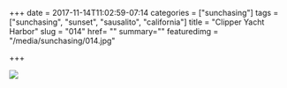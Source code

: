 +++
date = 2017-11-14T11:02:59-07:14
categories = ["sunchasing"]
tags = ["sunchasing", "sunset", "sausalito", "california"]
title = "Clipper Yacht Harbor"
slug = "014"
href= ""
summary=""
featuredimg = "/media/sunchasing/014.jpg"

+++

<img src="/media/sunchasing/014.jpg" />